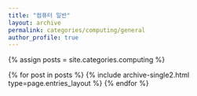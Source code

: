 ```yaml
---
title: "컴퓨터 일반"
layout: archive
permalink: categories/computing/general
author_profile: true
---
```


{% assign posts = site.categories.computing %}

{% for post in posts %} 
  {% include archive-single2.html type=page.entries_layout %} 
{% endfor %}